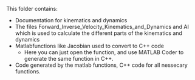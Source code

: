 This folder contains:

- Documentation for kinematics and dynamics
- The files Forward_Inverse_Velocity_Kinematics_and_Dynamics and AI which is used to calculate the different parts of the kinematics and dynamics
- Matlabfunctions like Jacobian used to convert to C++ code
    - Here you can just open the function, and use MATLAB Coder to generate the same function in C++.
- Code generated by the matlab functions, C++ code for all nessecary functions.
